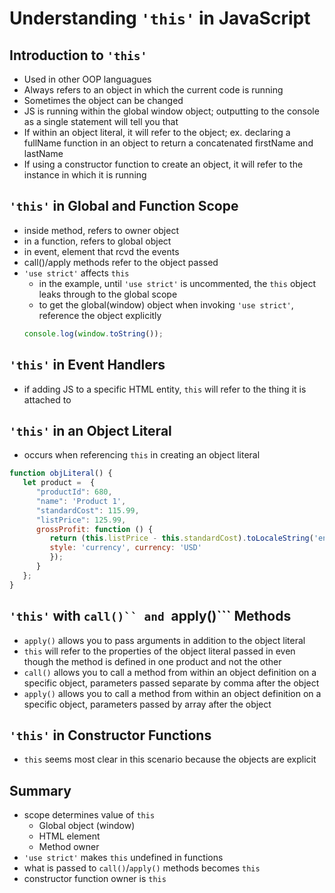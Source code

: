 # Understanding ```'this'``` in JavaScript

## Introduction to ```'this'```

- Used in other OOP languagues
- Always refers to an object in which the current code is running
- Sometimes the object can be changed
- JS is running within the global window object; outputting to the console as a single statement will tell you that
- If within an object literal, it will refer to the object; ex. declaring a fullName function in an object to return a concatenated firstName and lastName
- If using a constructor function to create an object, it will refer to the instance in which it is running

## ```'this'``` in Global and Function Scope

- inside method, refers to owner object
- in a function, refers to global object
- in event, element that rcvd the events
- call()/apply methods refer to the object passed
- ```'use strict'``` affects ```this```
   - in the example, until ```'use strict'``` is uncommented, the ```this``` object leaks through to the global scope
   - to get the global(window) object when invoking ```'use strict'```, reference the object explicitly
   ```Javascript
   console.log(window.toString());
   ```

## ```'this'``` in Event Handlers

- if adding JS to a specific HTML entity, ```this``` will refer to the thing it is attached to

## ```'this'``` in an Object Literal

- occurs when referencing ```this``` in creating an object literal
```Javascript
function objLiteral() {
   let product =  {
      "productId": 680,
      "name": 'Product 1',
      "standardCost": 115.99,
      "listPrice": 125.99,
      grossProfit: function () {
         return (this.listPrice - this.standardCost).toLocaleString('en-US', {
         style: 'currency', currency: 'USD'
         });
      }
   };
}
```

## ```'this'``` with ```call()`` and ```apply()``` Methods

- ```apply()``` allows you to pass arguments in addition to the object literal
- ```this``` will refer to the properties of the object literal passed in even though the method is defined in one product and not the other
- `call()` allows you to call a method from within an object definition on a specific object, parameters passed separate by comma after the object
- `apply()` allows you to call a method from within an object definition on a specific object, parameters passed by array after the object

## ```'this'``` in Constructor Functions

- ```this``` seems most clear in this scenario because the objects are explicit

## Summary

- scope determines value of ```this```
   - Global object (window)
   - HTML element
   - Method owner
- ```'use strict'``` makes ```this``` undefined in functions
- what is passed to ```call()```/```apply()``` methods becomes ```this```
- constructor function owner is ```this```